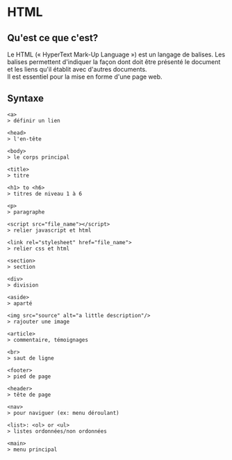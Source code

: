 # HTML  

## Qu'est ce que c'est?  
  Le HTML (« HyperText Mark-Up Language ») est un langage de balises. Les balises permettent 
  d'indiquer la façon dont doit être présenté le document et les liens qu'il établit avec d'autres documents.  
  Il est essentiel pour la mise en forme d'une page web.


## Syntaxe  
    <a>	                                           
    > définir un lien
    
    <head>                                             
    > l'en-tête 
    
    <body>                                             
    > le corps principal
    
    <title>                                            
    > titre
    
    <h1> to <h6>  
    > titres de niveau 1 à 6
    
    <p>                                                
    > paragraphe
    
    <script src="file_name"></script>                  
    > relier javascript et html
    
    <link rel="stylesheet" href="file_name">           
    > relier css et html
    
    <section>                                          
    > section
    
    <div>                                              
    > division
    
    <aside>                                            
    > aparté
    
    <img src="source" alt="a little description"/>     
    > rajouter une image
    
    <article>                                          
    > commentaire, témoignages
    
    <br>                                               
    > saut de ligne
    
    <footer>                                           
    > pied de page
    
    <header>                                           
    > tête de page
    
    <nav>                                              
    > pour naviguer (ex: menu déroulant)
    
    <list>: <ol> or <ul>                               
    > listes ordonnées/non ordonnées
    
    <main>                                             
    > menu principal
    
    
    
    
    
    
